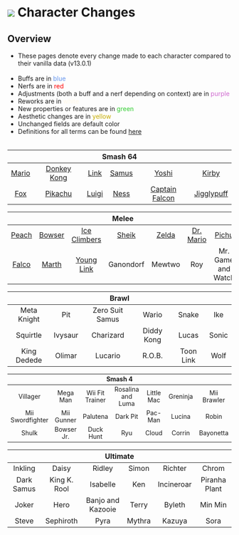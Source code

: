 # ![](../../images/SmashBall.png) Character Changes

## Overview
- These pages denote every change made to each character compared to their vanilla data (v13.0.1)<br><br>
- Buffs are in <span style="color:CornFlowerBlue">blue</span>
- Nerfs are in <span style="color:Red">red</span>
- Adjustments (both a buff and a nerf depending on context) are in <span style="color:#CF68CF">purple</span>
- Reworks are in <span style="color:#FFF8E7">white</span>
- New properties or features are in <span style="color:LimeGreen">green</span>
- Aesthetic changes are in <span style="color:#C5AC00">yellow</span>
- Unchanged fields are default color
- Definitions for all terms can be found [here](./terms.md)
<br><br>

<table class="charTable" style="text-align:center;width:100%">
  <thead>
    <tr><th colspan="6">Smash 64</th></tr>
  </thead>
  <tbody>
    <tr>
      <td><a href="./smash64/mario.md">Mario</a></td>
      <td><a href="./smash64/donkey.md">Donkey Kong</a></td>
      <td><a href="./smash64/link.md">Link</a></td>
      <td><a href="./smash64/samus.md">Samus</a></td>
      <td><a href="./smash64/yoshi.md">Yoshi</a></td>
      <td><a href="./smash64/kirby.md">Kirby</a></td>
    </tr>
    <tr>
      <td><a href="./smash64/fox.md">Fox</a></td>
      <td><a href="./smash64/pikachu.md">Pikachu</a></td>
      <td><a href="./smash64/luigi.md">Luigi</a></td>
      <td><a href="./smash64/ness.md">Ness</a></td>
      <td><a href="./smash64/captain.md">Captain Falcon</a></td>
      <td><a href="./smash64/purin.md">Jigglypuff</a></td>
    </tr>
  </tbody>
</table>

<table class="charTable" style="text-align:center;width:100%">
  <thead>
    <tr><th colspan="7">Melee</th></tr>
  </thead>
  <tbody>
    <tr>
      <td><a href="./melee/peach.md">Peach</a></td>
      <td><a href="./melee/koopa.md">Bowser</a></td>
      <td><a href="./melee/popo.md">Ice Climbers</a></td>
      <td><a href="./melee/sheik.md">Sheik</a></td>
      <td><a href="./melee/zelda.md">Zelda</a></td>
      <td><a href="./melee/mariod.md">Dr. Mario</a></td>
      <td><a href="./melee/pichu.md">Pichu</a></td>
    </tr>
    <tr>
      <td><a href="./melee/falco.md">Falco</a></td>
      <td><a href="./melee/marth.md">Marth</a></td>
      <td><a href="./melee/younglink.md">Young Link</a></td>
      <td><!--<a href="./melee/ganon.md">-->Ganondorf<!--</a>--></td>
      <td><!--<a href="./melee/mewtwo.md">-->Mewtwo<!--</a>--></td>
      <td><!--<a href="./melee/roy.md">-->Roy<!--</a>--></td>
      <td><!--<a href="./melee/gamewatch.md">-->Mr. Game and Watch<!--</a>--></td>
    </tr>
  </tbody>
</table>

<table class="charTable" style="text-align:center;width:100%">
  <thead>
    <tr><th colspan="6">Brawl</th></tr>
  </thead>
  <tbody>
    <tr>
      <td><!--<a href="./brawl/metaknight.md">-->Meta Knight<!--</a>--></td>
      <td><!--<a href="./brawl/pit.md">-->Pit<!--</a>--></td>
      <td><!--<a href="./brawl/szerosuit.md">-->Zero Suit Samus<!--</a>--></td>
      <td><!--<a href="./brawl/wario.md">-->Wario<!--</a>--></td>
      <td><!--<a href="./brawl/snake.md">-->Snake<!--</a>--></td>
      <td><!--<a href="./brawl/ike.md">-->Ike<!--</a>--></td>
    </tr>
    <tr>
      <td><!--<a href="./brawl/pzenigame.md">-->Squirtle<!--</a>--></td>
      <td><!--<a href="./brawl/pfushigisou.md">-->Ivysaur<!--</a>--></td>
      <td><!--<a href="./brawl/plizardon.md">-->Charizard<!--</a>--></td>
      <td><!--<a href="./brawl/diddy.md">-->Diddy Kong<!--</a>--></td>
      <td><!--<a href="./brawl/lucas.md">-->Lucas<!--</a>--></td>
      <td><!--<a href="./brawl/sonic.md">-->Sonic<!--</a>--></td>
    </tr>
    <tr>
      <td><!--<a href="./brawl/dedede.md">-->King Dedede<!--</a>--></td>
      <td><!--<a href="./brawl/pikmin.md">-->Olimar<!--</a>--></td>
      <td><!--<a href="./brawl/lucario.md">-->Lucario<!--</a>--></td>
      <td><!--<a href="./brawl/robot.md">-->R.O.B.<!--</a>--></td>
      <td><!--<a href="./brawl/toonlink.md">-->Toon Link<!--</a>--></td>
      <td><!--<a href="./brawl/wolf.md">-->Wolf<!--</a>--></td>
    </tr>
  </tbody>
</table>

<table class="charTable" style="text-align:center;width:100%;font-size:99.5%">
  <thead>
    <tr><th colspan="7">Smash 4</th></tr>
  </thead>
  <tbody>
    <tr>
      <td><!--<a href="./smash4/murabito.md">-->Villager<!--</a>--></td>
      <td><!--<a href="./smash4/rockman.md">-->Mega Man<!--</a>--></td>
      <td><!--<a href="./smash4/wiifit.md">-->Wii Fit Trainer<!--</a>--></td>
      <td><!--<a href="./smash4/rosetta.md">-->Rosalina and Luma<!--</a>--></td>
      <td><!--<a href="./smash4/littlemac.md">-->Little Mac<!--</a>--></td>
      <td><!--<a href="./smash4/gekkouga.md">-->Greninja<!--</a>--></td>
      <td><!--<a href="./smash4/miifighter.md">-->Mii Brawler<!--</a>--></td>
    </tr>
    <tr>
      <td><!--<a href="./smash4/miiswordsman.md">-->Mii Swordfighter<!--</a>--></td>
      <td><!--<a href="./smash4/miigunner.md">-->Mii Gunner<!--</a>--></td>
      <td><!--<a href="./smash4/palutena.md">-->Palutena<!--</a>--></td>
      <td><!--<a href="./smash4/pitb.md">-->Dark Pit<!--</a>--></td>
      <td><!--<a href="./smash4/pacman.md">-->Pac-Man<!--</a>--></td>
      <td><!--<a href="./smash4/lucina.md">-->Lucina<!--</a>--></td>
      <td><!--<a href="./smash4/robin.md">-->Robin<!--</a>--></td>
    </tr>
    <tr>
      <td><!--<a href="./smash4/shulk.md">-->Shulk<!--</a>--></td>
      <td><!--<a href="./smash4/koopajr.md">-->Bowser Jr.<!--</a>--></td>
      <td><!--<a href="./smash4/duckhunt.md">-->Duck Hunt<!--</a>--></td>
      <td><!--<a href="./smash4/ryu.md">-->Ryu<!--</a>--></td>
      <td><!--<a href="./smash4/cloud.md">-->Cloud<!--</a>--></td>
      <td><!--<a href="./smash4/kamui.md">-->Corrin<!--</a>--></td>
      <td><!--<a href="./smash4/bayonetta.md">-->Bayonetta<!--</a>--></td>
    </tr>
  </tbody>
</table>

<table class="charTable" style="text-align:center;width:100%">
  <thead>
    <tr><th colspan="6">Ultimate</th></tr>
  </thead>
  <tbody>
    <tr>
      <td><!--<a href="./ultimate/inkling.md">-->Inkling<!--</a>--></td>
      <td><!--<a href="./ultimate/daisy.md">-->Daisy<!--</a>--></td>
      <td><!--<a href="./ultimate/ridley.md">-->Ridley<!--</a>--></td>
      <td><!--<a href="./ultimate/simon.md">-->Simon<!--</a>--></td>
      <td><!--<a href="./ultimate/richter.md">-->Richter<!--</a>--></td>
      <td><!--<a href="./ultimate/chrom.md">-->Chrom<!--</a>--></td>
    </tr>
    <tr>
      <td><!--<a href="./ultimate/samusd.md">-->Dark Samus<!--</a>--></td>
      <td><!--<a href="./ultimate/krool.md">-->King K. Rool<!--</a>--></td>
      <td><!--<a href="./ultimate/shizue.md">-->Isabelle<!--</a>--></td>
      <td><!--<a href="./ultimate/ken.md">-->Ken<!--</a>--></td>
      <td><!--<a href="./ultimate/gaogaen.md">-->Incineroar<!--</a>--></td>
      <td><!--<a href="./ultimate/pakkun.md">-->Piranha Plant<!--</a>--></td>
    </tr>
    <tr>
      <td><!--<a href="./ultimate/jack.md">-->Joker<!--</a>--></td>
      <td><!--<a href="./ultimate/brave.md">-->Hero<!--</a>--></td>
      <td><!--<a href="./ultimate/buddy.md">-->Banjo and Kazooie<!--</a>--></td>
      <td><!--<a href="./ultimate/dolly.md">-->Terry<!--</a>--></td>
      <td><!--<a href="./ultimate/master.md">-->Byleth<!--</a>--></td>
      <td><!--<a href="./ultimate/tantan.md">-->Min Min<!--</a>--></td>
    </tr>
    <tr>
      <td><!--<a href="./ultimate/pickel.md">-->Steve<!--</a>--></td>
      <td><!--<a href="./ultimate/edge.md">-->Sephiroth<!--</a>--></td>
      <td><!--<a href="./ultimate/eflame.md">-->Pyra<!--</a>--></td>
      <td><!--<a href="./ultimate/elight.md">-->Mythra<!--</a>--></td>
      <td><!--<a href="./ultimate/demon.md">-->Kazuya<!--</a>--></td>
      <td><!--<a href="./ultimate/trail.md">-->Sora<!--</a>--></td>
    </tr>
  </tbody>
</table>